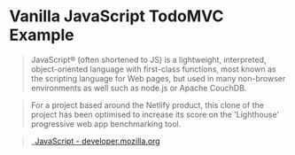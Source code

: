 # Vanilla JavaScript TodoMVC Example

> JavaScript® (often shortened to JS) is a lightweight, interpreted, object-oriented language with first-class functions, most known as the scripting language for Web pages, but used in many non-browser environments as well such as node.js or Apache CouchDB.

> For a project based around the Netlify product, this clone of the project has been optimised to increase its score on the 'Lighthouse' progressive web app benchmarking tool.

> _[JavaScript - developer.mozilla.org](http://developer.mozilla.org/en-US/docs/JavaScript)
